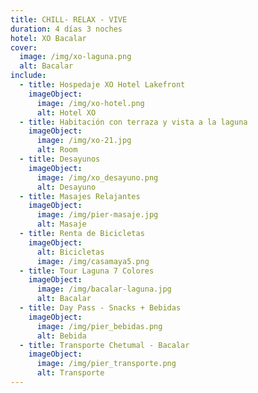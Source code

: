 ```yaml
---
title: CHILL- RELAX - VIVE
duration: 4 días 3 noches
hotel: XO Bacalar
cover:
  image: /img/xo-laguna.png
  alt: Bacalar
include:
  - title: Hospedaje XO Hotel Lakefront
    imageObject:
      image: /img/xo-hotel.png
      alt: Hotel XO
  - title: Habitación con terraza y vista a la laguna
    imageObject:
      image: /img/xo-21.jpg
      alt: Room
  - title: Desayunos
    imageObject:
      image: /img/xo_desayuno.png
      alt: Desayuno
  - title: Masajes Relajantes
    imageObject:
      image: /img/pier-masaje.jpg
      alt: Masaje
  - title: Renta de Bicicletas
    imageObject:
      alt: Bicicletas
      image: /img/casamaya5.png
  - title: Tour Laguna 7 Colores
    imageObject:
      image: /img/bacalar-laguna.jpg
      alt: Bacalar
  - title: Day Pass - Snacks + Bebidas
    imageObject:
      image: /img/pier_bebidas.png
      alt: Bebida
  - title: Transporte Chetumal - Bacalar
    imageObject:
      image: /img/pier_transporte.png
      alt: Transporte
---
```

